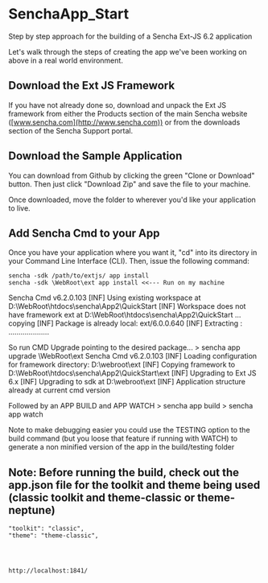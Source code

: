 # SenchaApp_Start
Step by step approach for the building of a Sencha Ext-JS 6.2 application

Let's walk through the steps of creating the app we've been working on above in
a real world environment.

## Download the Ext JS Framework

If you have not already done so, download and unpack the Ext JS framework from
either the Products section of the main Sencha website
([www.sencha.com](http://www.sencha.com)) or from the downloads section of the
Sencha Support portal.

## Download the Sample Application

You can download from Github by clicking the green "Clone or Download" button. Then
just click "Download Zip" and save the file to your machine.

Once downloaded, move the folder to wherever you'd like your application to live.

## Add Sencha Cmd to your App

Once you have your application where you want it, "cd" into its directory in your
Command Line Interface (CLI). Then, issue the following command:

    sencha -sdk /path/to/extjs/ app install
    sencha -sdk \WebRoot\ext app install <<--- Run on my machine

Sencha Cmd v6.2.0.103
[INF] Using existing workspace at D:\WebRoot\htdocs\sencha\App2\QuickStart
[INF] Workspace does not have framework ext at D:\WebRoot\htdocs\sencha\App2\QuickStart ... copying
[INF] Package is already local: ext/6.0.0.640
[INF] Extracting  : ....................



So run CMD Upgrade pointing to the desired package...
\> sencha app upgrade \WebRoot\ext
Sencha Cmd v6.2.0.103
[INF] Loading configuration for framework directory: D:\webroot\ext
[INF] Copying framework to D:\WebRoot\htdocs\sencha\App2\QuickStart\ext
[INF] Upgrading to Ext JS 6.x
[INF] Upgrading to sdk at D:\webroot\ext
[INF] Application structure already at current cmd version

Followed by an APP BUILD and APP WATCH
\> sencha app build
\> sencha app watch

Note to make debugging easier you could use the TESTING option to the build command (but you loose that feature if running with WATCH) to generate a non minified version of the app in the build/testing folder

## Note: Before running the build, check out the app.json file for the toolkit and theme being used (classic toolkit and theme-classic or theme-neptune)
    "toolkit": "classic",
    "theme": "theme-classic",




    http://localhost:1841/
